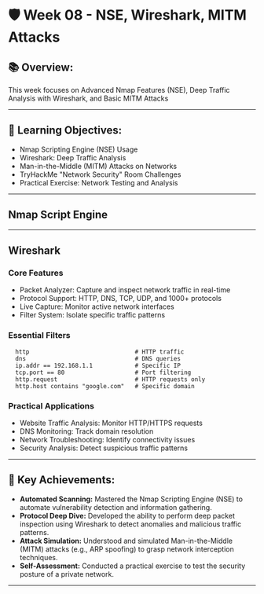# 🛡️ Week 08 - NSE, Wireshark, MITM Attacks

## 📚 Overview:
This week focuses on Advanced Nmap Features (NSE), Deep Traffic Analysis with Wireshark, and Basic MITM Attacks

---

## 🎯 Learning Objectives:
- Nmap Scripting Engine (NSE) Usage
- Wireshark: Deep Traffic Analysis
- Man-in-the-Middle (MITM) Attacks on Networks
- TryHackMe "Network Security" Room Challenges
- Practical Exercise: Network Testing and Analysis

---

## Nmap Script Engine

---

## Wireshark 

### Core Features
- Packet Analyzer: Capture and inspect network traffic in real-time
- Protocol Support: HTTP, DNS, TCP, UDP, and 1000+ protocols
- Live Capture: Monitor active network interfaces
- Filter System: Isolate specific traffic patterns

### Essential Filters
```
  http                              # HTTP traffic
  dns                               # DNS queries
  ip.addr == 192.168.1.1            # Specific IP
  tcp.port == 80                    # Port filtering
  http.request                      # HTTP requests only
  http.host contains "google.com"   # Specific domain
```

### Practical Applications
- Website Traffic Analysis: Monitor HTTP/HTTPS requests
- DNS Monitoring: Track domain resolution
- Network Troubleshooting: Identify connectivity issues
- Security Analysis: Detect suspicious traffic patterns

---

## 📌 Key Achievements:

- **Automated Scanning:** Mastered the Nmap Scripting Engine (NSE) to automate vulnerability detection and information gathering.
- **Protocol Deep Dive:** Developed the ability to perform deep packet inspection using Wireshark to detect anomalies and malicious traffic patterns.
- **Attack Simulation:** Understood and simulated Man-in-the-Middle (MITM) attacks (e.g., ARP spoofing) to grasp network interception techniques.
- **Self-Assessment:** Conducted a practical exercise to test the security posture of a private network.

---
